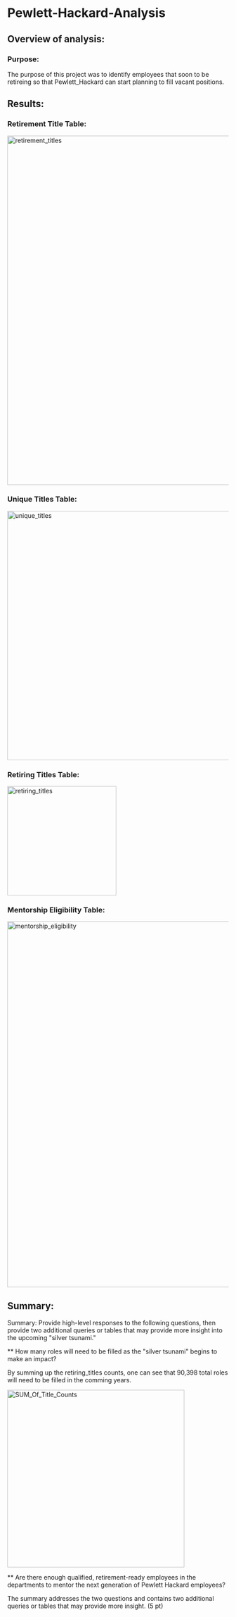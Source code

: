 # Pewlett-Hackard-Analysis

## Overview of analysis:

### Purpose:
The purpose of this project was to identify employees that soon to be retireing so that Pewlett_Hackard can start planning to fill vacant positions. 

## Results:
### Retirement Title Table:

<img width="793" alt="retirement_titles" src="https://user-images.githubusercontent.com/82424250/121816637-5d4a7280-cc42-11eb-817c-6bf7156815ff.png">

### Unique Titles Table:

<img width="566" alt="unique_titles" src="https://user-images.githubusercontent.com/82424250/121816644-68050780-cc42-11eb-9621-036c401588ef.png">

### Retiring Titles Table:

<img width="248" alt="retiring_titles" src="https://user-images.githubusercontent.com/82424250/121816652-72270600-cc42-11eb-95a0-70c76c049996.png">

### Mentorship Eligibility Table:

<img width="831" alt="mentorship_eligibility" src="https://user-images.githubusercontent.com/82424250/121816660-810db880-cc42-11eb-8345-7ffd21c3a807.png">


## Summary:

Summary: Provide high-level responses to the following questions, then provide two additional queries or tables that may provide more insight into the upcoming "silver tsunami."

** How many roles will need to be filled as the "silver tsunami" begins to make an impact?

By summing up the retiring_titles counts, one can see that 90,398 total roles will need to be filled in the comming years.

<img width="403" alt="SUM_Of_Title_Counts" src="https://user-images.githubusercontent.com/82424250/121818250-9c30f600-cc4b-11eb-9ff2-d2f25faaf819.png">


** Are there enough qualified, retirement-ready employees in the departments to mentor the next generation of Pewlett Hackard employees?


The summary addresses the two questions and contains two additional queries or tables that may provide more insight. (5 pt)
